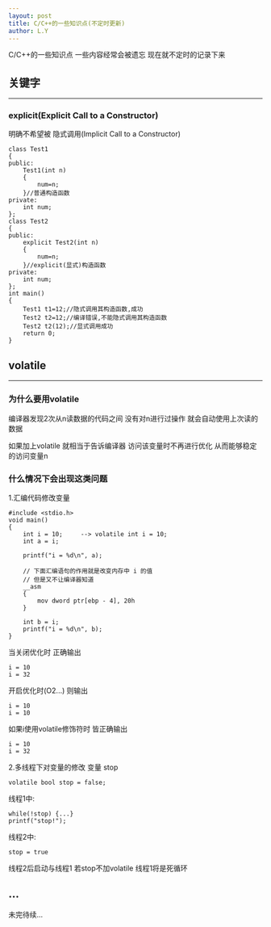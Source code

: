 ```yaml
---
layout: post
title: C/C++的一些知识点(不定时更新)
author: L.Y
---
```


C/C++的一些知识点 一些内容经常会被遗忘 现在就不定时的记录下来

## 关键字
-----

### explicit(Explicit Call to a Constructor)

明确不希望被 隐式调用(Implicit Call to a Constructor)

```
class Test1
{
public:
    Test1(int n)
    {
        num=n;
    }//普通构造函数
private:
    int num;
};
class Test2
{
public:
    explicit Test2(int n)
    {
        num=n;
    }//explicit(显式)构造函数
private:
    int num;
};
int main()
{
    Test1 t1=12;//隐式调用其构造函数,成功
    Test2 t2=12;//编译错误,不能隐式调用其构造函数
    Test2 t2(12);//显式调用成功
    return 0;
}
```


## volatile
-----

### 为什么要用volatile

编译器发现2次从n读数据的代码之间 没有对n进行过操作 就会自动使用上次读的数据

如果加上volatile 就相当于告诉编译器 访问该变量时不再进行优化 从而能够稳定的访问变量n

### 什么情况下会出现这类问题

1.汇编代码修改变量
```
#include <stdio.h>
void main()
{
    int i = 10;		--> volatile int i = 10;
    int a = i;

    printf("i = %d\n", a);

    // 下面汇编语句的作用就是改变内存中 i 的值
    // 但是又不让编译器知道
    __asm 
    {
        mov dword ptr[ebp - 4], 20h
    }

    int b = i;
    printf("i = %d\n", b);
}
```

当关闭优化时 正确输出
```
i = 10
i = 32
```

开启优化时(O2...) 则输出
```
i = 10
i = 10
```

如果i使用volatile修饰符时 皆正确输出
```
i = 10
i = 32
```

2.多线程下对变量的修改
变量 stop
```
volatile bool stop = false;
```

线程1中:
```
while(!stop) {...}
printf("stop!");
```

线程2中:
```
stop = true
```

线程2后启动与线程1 若stop不加volatile 线程1将是死循环

## ...

未完待续...